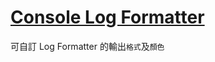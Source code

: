 # [Console Log Formatter](https://docs.microsoft.com/en-us/dotnet/core/extensions/console-log-formatter)

可自訂 Log Formatter 的輸出`格式`及`顏色`
